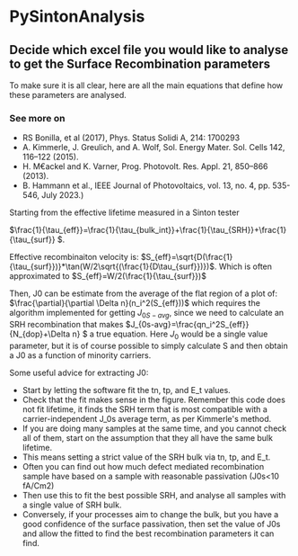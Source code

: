 # PySintonAnalysis

## Decide which excel file you would like to analyse to get the Surface Recombination parameters
To make sure it is all clear, here are all the main equations that define how these parameters are analysed.
### See more on
- RS Bonilla, et al (2017), Phys. Status Solidi A, 214: 1700293
- A. Kimmerle, J. Greulich, and A. Wolf, Sol. Energy Mater. Sol. Cells 142, 116–122 (2015).
- H. M€ackel and K. Varner, Prog. Photovolt. Res. Appl. 21, 850–866 (2013).
- B. Hammann et al., IEEE Journal of Photovoltaics, vol. 13, no. 4, pp. 535-546, July 2023.)

Starting from the effective lifetime measured in a Sinton tester 

$\frac{1}{\tau_{eff}}=\frac{1}{\tau_{bulk_int}}+\frac{1}{\tau_{SRH}}+\frac{1}{\tau_{surf}} $.

Effective recombinaiton velocity is: $S_{eff}=\sqrt{D(\frac{1}{\tau_{surf}})}*\tan(W/2\sqrt{(\frac{1}{D\tau_{surf}})})$.  Which is often approximated to $S_{eff}=W/2(\frac{1}{\tau_{surf}})$

Then, J0 can be estimate from the average of the flat region of a plot of: $\frac{\partial}{\partial \Delta n}(n_i^2(S_{eff}))$ which requires the algorithm implemented for getting $J_{0S-avg}$, since we need to calculate an SRH recombination that makes  $J_{0s-avg}=\frac{qn_i^2S_{eff}}{N_{dop}+\Delta n} $ a true equation. Here $J_0$ would be a single value parameter, but it is of course possible to simply calculate S and then obtain a J0 as a function of minority carriers. 

Some useful advice for extracting J0:
 
- Start by letting the software fit the tn, tp, and E_t values.
- Check that the fit makes sense in the figure. Remember this code does not fit lifetime, it finds the SRH term that is most compatible with a carrier-independent J_0s average term, as per Kimmerle's method.
- If you are doing many samples at the same time, and you cannot check all of them, start on the assumption that they all have the same bulk lifetime.
- This means setting a strict value of the SRH bulk via tn, tp, and E_t.
- Often you can find out how much defect mediated recombination sample have based on a sample with reasonable passivation (J0s<10 fA/Cm2)
- Then use this to fit the best possible SRH, and analyse all samples with a single value of SRH bulk.
- Conversely, if your processes aim to change the bulk, but you have a good confidence of the surface passivation, then set the value of J0s and allow the fitted to find the best recombination parameters it can find. 
